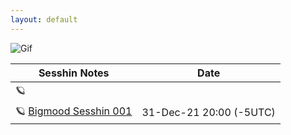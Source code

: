 ```yaml
---
layout: default
---
```

![Gif](assets/images/unnamed.gif)  


| Sesshin Notes | Date |
| --- | --- |
| 🪐  | |
| 🪐 [Bigmood Sesshin 001](./2020-12-30-bigmood-sesshin001.html) | 31-Dec-21 20:00 (-5UTC) |



<!--
[Link to another page](./another-page.html).  

[Link to hellow whirled page](./hellowhirled.html).
-->
